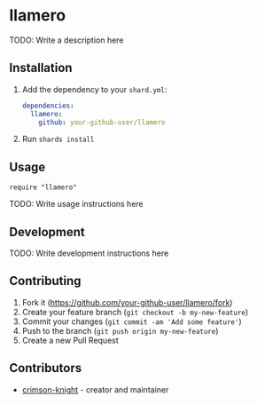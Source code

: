 # llamero

TODO: Write a description here

## Installation

1. Add the dependency to your `shard.yml`:

   ```yaml
   dependencies:
     llamero:
       github: your-github-user/llamero
   ```

2. Run `shards install`

## Usage

```crystal
require "llamero"
```

TODO: Write usage instructions here

## Development

TODO: Write development instructions here

## Contributing

1. Fork it (<https://github.com/your-github-user/llamero/fork>)
2. Create your feature branch (`git checkout -b my-new-feature`)
3. Commit your changes (`git commit -am 'Add some feature'`)
4. Push to the branch (`git push origin my-new-feature`)
5. Create a new Pull Request

## Contributors

- [crimson-knight](https://github.com/your-github-user) - creator and maintainer

